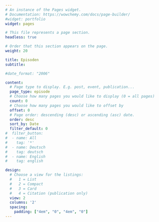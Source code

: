 ```yaml
---
# An instance of the Pages widget.
# Documentation: https://wowchemy.com/docs/page-builder/
#widget: portfolio
widget: pages

# This file represents a page section.
headless: true

# Order that this section appears on the page.
weight: 20

title: Episoden
subtitle:

#date_format: "2006"

content:
  # Page type to display. E.g. post, event, publication...
  page_type: episode
  # Choose how many pages you would like to display (0 = all pages)
  count: 0
  # Choose how many pages you would like to offset by
  offset: 0
  # Page order: descending (desc) or ascending (asc) date.
  order: desc
  sort_by: Date
  filter_default: 0
#  filter_button:
#  - name: All
#    tag: '*'
#  - name: Deutsch
#    tag: deutsch
#  - name: English
#    tag: english

design:
  # Choose a view for the listings:
  #   1 = List
  #   2 = Compact
  #   3 = Card
  #   4 = Citation (publication only)
  view: 2
  columns: '2'
  spacing:
    padding: ["4em", "0", "4em", "0"]
---
```

